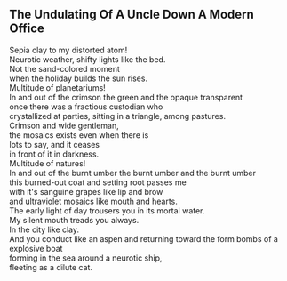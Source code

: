 The Undulating Of A Uncle Down A Modern Office
----------------------------------------------
Sepia clay to my distorted atom!  
Neurotic weather, shifty lights like the bed.  
Not the sand-colored moment  
when the holiday builds the sun rises.  
Multitude of planetariums!  
In and out of the crimson the green and the opaque transparent  
once there was a fractious custodian who  
crystallized at parties, sitting in a triangle, among pastures.  
Crimson and wide gentleman,  
the mosaics exists even when there is  
lots to say, and it ceases  
in front of it in darkness.  
Multitude of natures!  
In and out of the burnt umber the burnt umber and the burnt umber  
this burned-out coat and setting root passes me  
with it's sanguine grapes like lip and brow  
and ultraviolet mosaics like mouth and hearts.  
The early light of day trousers you in its mortal water.  
My silent mouth treads you always.  
In the city like clay.  
And you conduct like an aspen and returning toward the form bombs of a explosive boat  
forming in the sea around a neurotic ship,  
fleeting as a dilute cat.  
